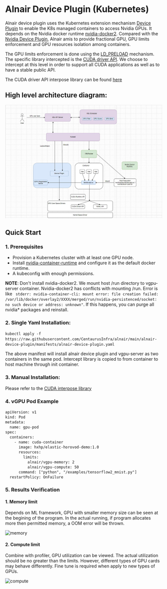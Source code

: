 # Alnair Device Plugin (Kubernetes)
Alnair device plugin uses the Kubernetes extension mechanism [Device Plugin](https://kubernetes.io/docs/concepts/extend-kubernetes/compute-storage-net/device-plugins/) to enable the K8s managed containers to access Nvidia GPUs. It depends on the Nvidia docker runtime [nvidia-docker2](https://docs.nvidia.com/datacenter/cloud-native/container-toolkit/install-guide.html#docker). Compared with the [Nvidia Device Plugin](https://github.com/NVIDIA/k8s-device-plugin), Alnair amis to provide fractional GPU, GPU limits enforcement and GPU resources isolation among containers.

The GPU limits enforcement is done using the [LD_PRELOAD](https://osterlund.xyz/posts/2018-03-12-interceptiong-functions-c.html) mechanism. The specific library intercepted is the [CUDA driver API](https://docs.nvidia.com/cuda/cuda-driver-api/index.html). We choose to intercept at this level in order to support all CUDA applications as well as to have a stable public API.

The CUDA driver API interpose library can be found [here](https://github.com/CentaurusInfra/alnair/tree/main/intercept-lib)

## High level architecture diagram:
<img src="./docs/images/alnair-device-plugin.jpg">

## Quick Start

### 1. Prerequisites
* Provision a Kubernetes cluster with at least one GPU node.
* Install [nvidia-container-runtime](https://github.com/NVIDIA/nvidia-container-runtime) and configure it as the default docker runtime. 
* A kubeconfig with enough permissions. 

**NOTE**: Don't install nvidia-docker2. We mount host /run directory to vgpu-server container. Nvidia-docker2 has conflicts with mounting /run. Error is like ``` stderr: nvidia-container-cli: mount error: file creation failed: /var/lib/docker/overlay2/XXXX/merged/run/nvidia-persistenced/socket: no such device or address: unknown"```. If this happens, you can purge all nvidia* packages and reinstall.  



### 2. Single Yaml Installation:

```kubectl apply -f https://raw.githubusercontent.com/CentaurusInfra/alnair/main/alnair-device-plugin/manifests/alnair-device-plugin.yaml```

The above manifest will install alnair device plugin and vgpu-server as two containers in the same pod. Intercept library is copied to from container to host machine through init container.

### 3. Manual Installation:
Please refer to the [CUDA interpose library](https://github.com/CentaurusInfra/alnair/tree/main/intercept-lib#steps)

### 4. vGPU Pod Example
```
apiVersion: v1
kind: Pod
metadata:
  name: gpu-pod
spec:
  containers:
    - name: cuda-container
      image: hxhp/elastic-horovod-demo:1.0
      resources:
        limits:
          alnair/vgpu-memory: 2
          alnair/vgpu-compute: 50 
      command: ["python", "/examples/tensorflow2_mnist.py"]
  restartPolicy: OnFailure
  ```
  ### 5. Results Verification
  #### 1. Memory limit 
  Depends on ML framework, GPU with smaller memory size can be seen at the begining of the program. In the actual running, if program allocates more then permitted memory, a OOM error will be thrown.
  
  ![memory](./images/memory_limits.png)
  
  #### 2. Compute limit
  Combine with profiler, GPU utilization can be viewed. The actual utilization should be no greater than the limits. However, different types of GPU cards may behave differently. Fine tune is required when apply to new types of GPUs.
  
  ![compute](./image/compute_limits.png)
